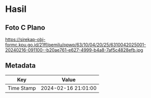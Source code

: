 # Hasil

## Foto C Plano

https://sirekap-obj-formc.kpu.go.id/21ff/pemilu/ppwp/63/10/04/20/25/6310042025001-20240216-091100--b20ae761-e627-4999-b4a8-7af5c4828efb.jpg


## Metadata

| Key        | Value               |
| ---------- | ------------------- |
| Time Stamp | 2024-02-16 21:01:00 |



